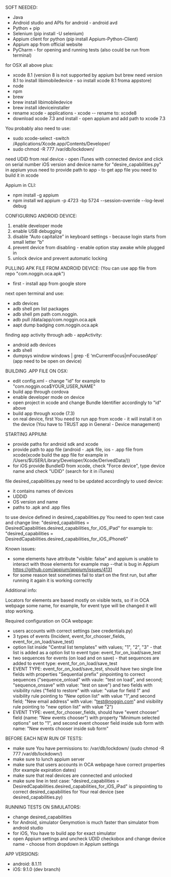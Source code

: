 SOFT NEEDED:

- Java
- Android studio and APIs for android - android avd
- Python + pip
- Selenium  (pip install -U selenium)
- Appium client for python  (pip install Appium-Python-Client)
- Appium app from official website
- PyCharm - for opening and running tests (also could be run from terminal)


for OSX all above plus:

- xcode 8.1 (version 8 is not supported by appium but brew need version 8.1 to install libimobiledevice - so install xcode 8.1 froma appstore)
- node
- npm
- brew
- brew install libimobiledevice
- brew install ideviceinstaller
- rename xcode - applications - xcode -- rename to: xcode8
- download xcode 7.3 and install - open appium and add path to xcode 7.3

You probably also need to use:

- sudo xcode-select -switch /Applications/Xcode.app/Contents/Developer/
- sudo chmod -R 777 /var/db/lockdown/


need UDID from real device - open iTunes with connected device and click on serial number
iOS version and device name for "desire_capabilities.py"
in appium yous need to provide path to app - to get app file you need to build it in xcode



Appium in CLI:

- npm install -g appium
- npm install wd
appium -p 4723 -bp 5724 --session-override --log-level debug




CONFIGURING ANDROID DEVICE:

1. enable developer mode
2. enable USB debugging
3. disable “Auto capitalize” in keyboard settings - because login starts from small letter “b”
4. prevent device from disabling - enable option stay awake while plugged in
5. unlock device and prevent automatic locking


PULLING APK FILE FROM ANDROID DEVICE:
(You can use app file from repo "com.noggin.oca.apk")

- first - install app from google store

next open terminal and use:

- adb devices
- adb shell pm list packages
- adb shell pm path com.noggin.
- adb pull /data/app/com.noggin.oca.apk
- aapt dump badging com.noggin.oca.apk

finding app activity through adb - appActivity:
- android adb devices
- adb shell
- dumpsys window windows | grep -E ‘mCurrentFocus|mFocusedApp’
 (app need to be open on device)



BUILDING .APP FILE ON OSX:

- edit config.xml - change "id" for example to "com.noggin.oca$YOUR_USER_NAME"
- build app through cordova
- enable developer mode on device
- open project in xcode and change Bundle Identifier accordingly to "id" above
- build app through xcode (7.3)
- on real device, first You need to run app from xcode - it will install it on the device (You have to TRUST app in General - Device management)


STARTING APPIUM:

- provide paths for android sdk and xcode
- provide path to app file (android - .apk file, ios - .app file from xcode(xcode build the app file for example in /Users/$USER/Library/Developer/Xcode/DerivedData/))
- for iOS provide BundleID from xcode, check "Force device", type device name and check "UDID" (search for it in iTunes)


file desired_capabilities.py need to be updated accordingly to used device:
- it contains names of devices
- UDDID
- OS version and name
- paths to .apk and .app files

to use device defined in desired_capabilities.py You need to open test case and change line:
"desired_capabilities = DesiredCapabilities.desired_capabilities_for_iOS_iPad" for example to:
"desired_capabilities = DesiredCapabilities.desired_capabilities_for_iOS_iPhone6"


Known issues:

- some elements have attribute "visible: false" and appium is unable to interact with those elements for example map --that is bug in Appium https://github.com/appium/appium/issues/4131
- for some reason test sometimes fail to start on the first run, but after running it again it is working correctly 


Additional info:

Locators for elements are based mostly on visible texts, so if in OCA webpage some name, for example, for event type will be changed it will stop working.

Required configuration on OCA webpage:

- users accounts with correct settings (see credentials.py)
- 3 types of events (Incident, event_for_chooser_fields, event_for_on_load/save_test)
- option list inside "Central list templates" with values; "1", "2", "3" - that list is added as a option list to event type: event_for_on_load/save_test
- two sequences for events (on load and on save) - that sequences are added to event type: event_for_on_load/save_test
- EVENT TYPE: event_for_on_load/save_test, should have two single line fields with properties "Sequential prefix" pinpointing to correct sequences ("sequence_onload" with vaule: "test on load",
 and second; "sequence_onsave" with value: "test on save") and two fields with visibility rules ("field to restore" with value: "value for field 1" and visibility rule pointing to "New option list"
 with value "1",and second field; "New email address" with value: "test@noggin.com" and visibility rule pointing to "new option list" with value "2")
- EVENT TYPE: event_for_chooser_fields, should have "event chooser" field (name: "New events chooser") with property "Minimum selected options" set to "1", and second event chooser field inside sub form
with name: "New events chooser inside sub form"



BEFORE EACH NEW RUN OF TESTS:

- make sure You have permissions to: /var/db/lockdown/  (sudo chmod -R 777 /var/db/lockdown/)
- make sure to lunch appium server
- make sure that users accounts in OCA webpage have correct properties (for example expiration dates)
- make sure that real devices are connected and unlocked 
- make sure line in test case: "desired_capabilities = DesiredCapabilities.desired_capabilities_for_iOS_iPad" is pinpointing to correct desired_capabilities for Your real device (see desired_capabilities.py)


RUNNING TESTS ON SIMULATORS:

- change desired_capabilities
- for Android, simulator Genymotion is much faster than simulator from android studio
- for iOS, You have to build app for exact simulator
- open Appium settings and uncheck UDID checkobox and change device name - choose from dropdown in Appium settings



APP VERSIONS:

- android: 8.1.11
- iOS: 9.1.0 (dev branch)
